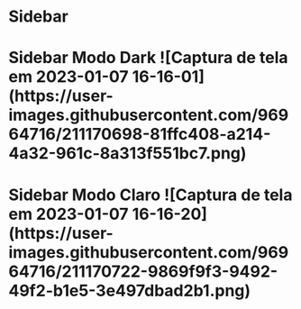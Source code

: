 # Sidebar
<h1>Sidebar Modo Dark</1>
![Captura de tela em 2023-01-07 16-16-01](https://user-images.githubusercontent.com/96964716/211170698-81ffc408-a214-4a32-961c-8a313f551bc7.png)
<h1>Sidebar Modo Claro</1>
![Captura de tela em 2023-01-07 16-16-20](https://user-images.githubusercontent.com/96964716/211170722-9869f9f3-9492-49f2-b1e5-3e497dbad2b1.png)
